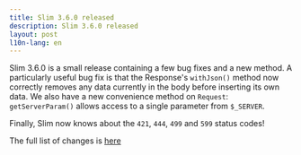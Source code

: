 ```yaml
---
title: Slim 3.6.0 released
description: Slim 3.6.0 released
layout: post
l10n-lang: en
---
```


Slim 3.6.0 is a small release containing a few bug fixes and a new method. A particularly useful bug fix is that the Response's `withJson()` method now correctly removes any data currently in the body before inserting its own data. We also have a new convenience method on `Request`: `getServerParam()` allows access to a single parameter from `$_SERVER`.

Finally, Slim now knows about the `421`, `444`, `499` and `599` status codes!

The full list of changes is [here](https://github.com/slimphp/Slim/issues?q=milestone%3A3.6.0+is%3Aclosed)

